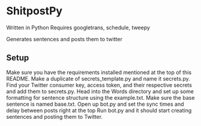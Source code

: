 # ShitpostPy
Written in Python
Requires googletrans, schedule, tweepy

Generates sentences and posts them to twitter

## Setup
Make sure you have the requirements installed mentioned at the top of this README.
Make a duplicate of secrets_template.py and name it secrets.py. Find your Twitter consumer key, access token, and their respective secrets and add them to secrets.py.
Head into the Words directory and set up some formatting for sentence structure using the example.txt. Make sure the base sentence is named base.txt.
Open up bot.py and set the sync times and delay between posts right at the top
Run bot.py and it should start creating sentences and posting them to Twitter.